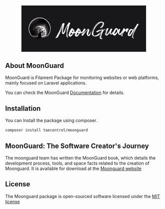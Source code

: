 
<p align="center"><a href="https://moonguard.dev" target="_blank"><img src="https://raw.githubusercontent.com/taecontrol/moonguard/master/art/moonguard-logo.png" width="400" alt="MoonGuard Logo"></a></p>

## About MoonGuard

MoonGuard is Filament Package for monitoring websites or web platforms, mainly focused
on Laravel applications.

You can check the MoonGuard [Documentation](https://docs.moonguard.dev) for details.

## Installation

You can Install the package using composer.

```bash
composer install taecontrol/moonguard
```

## MoonGuard: The Software Creator's Journey

The moonguard team has written the MoonGuard book, which details the
development process, tools, and space facts related to the creation of Moonguard.
It is available for download at the [Moonguard website](https://moonguard.dev)


## License

The Moonguard package is open-sourced software licensed under the [MIT license](https://opensource.org/licenses/MIT)





